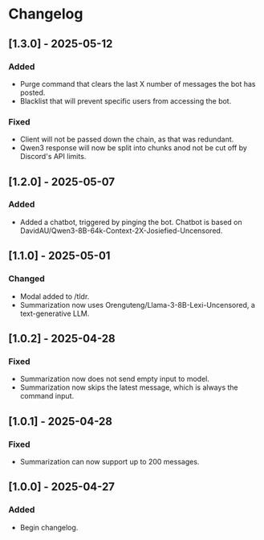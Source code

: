 # Changelog

## [1.3.0] - 2025-05-12
### Added
- Purge command that clears the last X number of messages the bot has posted.
- Blacklist that will prevent specific users from accessing the bot.

### Fixed
- Client will not be passed down the chain, as that was redundant. 
- Qwen3 response will now be split into chunks anod not be cut off by Discord's API limits.

## [1.2.0] - 2025-05-07
### Added
- Added a chatbot, triggered by pinging the bot. Chatbot is based on DavidAU/Qwen3-8B-64k-Context-2X-Josiefied-Uncensored.

## [1.1.0] - 2025-05-01
### Changed
- Modal added to /tldr.
- Summarization now uses Orenguteng/Llama-3-8B-Lexi-Uncensored, a text-generative LLM.

## [1.0.2] - 2025-04-28
### Fixed
- Summarization now does not send empty input to model.
- Summarization now skips the latest message, which is always the command input.

## [1.0.1] - 2025-04-28
### Fixed
- Summarization can now support up to 200 messages.

## [1.0.0] - 2025-04-27
### Added
- Begin changelog.
